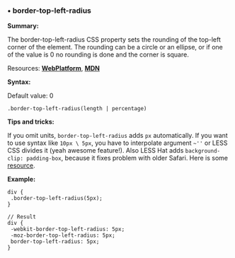 ### <a name="border-top-left-radius"></a> &#8226; border-top-left-radius
**Summary:**

The border-top-left-radius CSS property sets the rounding of the top-left corner of the element. The rounding can be a circle or an ellipse, or if one of the value is 0 no rounding is done and the corner is square.

Resources: **[WebPlatform](http://docs.webplatform.org/wiki/css/properties/border-top-left-radius)**, **[MDN](https://developer.mozilla.org/en-US/docs/Web/CSS/border-top-left-radius)**

**Syntax:**

Default value: 0

    .border-top-left-radius(length | percentage)

**Tips and tricks:**

  If you omit units, `border-top-left-radius` adds `px` automatically. 
  If you want to use syntax like `10px \ 5px`, you have to interpolate argument `~''` or LESS CSS divides it (yeah awesome feature!).
  Also LESS Hat adds `background-clip: padding-box`, because it fixes problem with older Safari. Here is some [resource](http://tumble.sneak.co.nz/post/928998513/fixing-the-background-bleed).

**Example:**

    div {
     .border-top-left-radius(5px);
    }
    
    // Result
    div {
     -webkit-border-top-left-radius: 5px;
     -moz-border-top-left-radius: 5px;
     border-top-left-radius: 5px;
    } 


